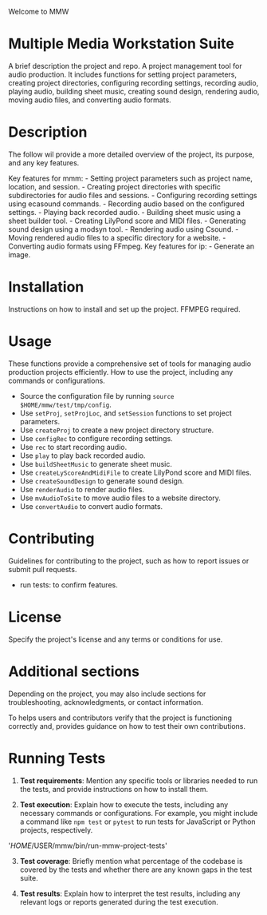 Welcome to MMW

# Multiple Media Workstation Suite # 

A brief description the project and repo.
A project management tool for audio production. It includes 
functions for setting project parameters, creating project 
directories, configuring recording settings, recording audio, 
playing audio, building sheet music, creating sound design, 
rendering audio, moving audio files, and converting audio formats.

# Description # 
  The follow wil provide a more detailed overview of the project, 
  its purpose, and any key features.

  Key features for mmm:
    - Setting project parameters such as project name, location, 
      and session.
    - Creating project directories with specific subdirectories 
      for audio files and sessions.
    - Configuring recording settings using ecasound commands.
    - Recording audio based on the configured settings.
    - Playing back recorded audio.
    - Building sheet music using a sheet builder tool.
    - Creating LilyPond score and MIDI files.
    - Generating sound design using a modsyn tool.
    - Rendering audio using Csound.
    - Moving rendered audio files to a specific directory for a 
      website.
    - Converting audio formats using FFmpeg.
   Key features for ip:
    - Generate an image.

# Installation # 
Instructions on how to install and set up the project.
FFMPEG required.

# Usage # 
These functions provide a comprehensive set of tools for 
managing audio production projects efficiently.
How to use the project, including any commands or configurations.

  - Source the configuration file by running 
    `source $HOME/mmw/test/tmp/config`.
  - Use `setProj`, `setProjLoc`, and `setSession` functions to set 
    project parameters.
  - Use `createProj` to create a new project directory structure.
  - Use `configRec` to configure recording settings.
  - Use `rec` to start recording audio.
  - Use `play` to play back recorded audio.
  - Use `buildSheetMusic` to generate sheet music.
  - Use `createLyScoreAndMidiFile` to create LilyPond score and 
    MIDI files.
  - Use `createSoundDesign` to generate sound design.
  - Use `renderAudio` to render audio files.
  - Use `mvAudioToSite` to move audio files to a website directory.
  - Use `convertAudio` to convert audio formats.

# Contributing # 
  Guidelines for contributing to the project, such as 
  how to report issues or submit pull requests.

  - run tests: to confirm features.

# License # 
  Specify the project's license and any terms or conditions for use.

# Additional sections # 
Depending on the project, you may also include sections for 
troubleshooting, acknowledgments, or contact information.

To helps users and contributors verify that the project is 
functioning correctly and, provides guidance on how to test their 
own contributions. 

# Running Tests #

1. **Test requirements**: Mention any specific tools or libraries needed to 
run the tests, and provide instructions on how to install them.

2. **Test execution**: Explain how to execute the tests, 
  including any necessary commands or configurations. For example, 
  you might include a command like `npm test` or `pytest` to run 
  tests for JavaScript or Python projects, respectively.

  '$HOME/$USER/mmw/bin/run-mmw-project-tests'


3. **Test coverage**: Briefly mention what percentage of the 
  codebase is covered by the tests and whether there are any known 
  gaps in the test suite.

4. **Test results**: Explain how to interpret the test results, 
  including any relevant logs or reports generated during the test 
  execution.
